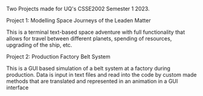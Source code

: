 Two Projects made for UQ's CSSE2002 Semester 1 2023.

Project 1:
Modelling Space Journeys of the Leaden Matter

This is a terminal text-based space adventure with full functionality that allows for travel between different planets, spending of resources, upgrading of the ship, etc.

Project 2:
Production Factory Belt System

This is a GUI based simulation of a belt system at a factory during production. Data is input in text files and read into the code by custom made methods that are translated and represented in an animation in a GUI interface
